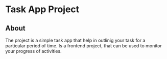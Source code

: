 # Task App Project

## About
The project is a simple task app that help in outlinig your task for a particular period of time.
Is a frontend project, that can be used to monitor your progress of activities.

